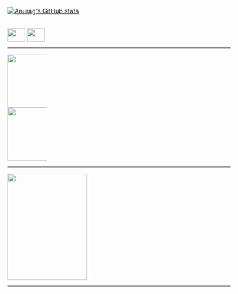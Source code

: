 [![Anurag's GitHub stats](https://github-readme-stats.vercel.app/api?username=Gust4v1n&theme=shadow_red)](https://github.com/Gust4v1n/Aula-Readme)

<div style="display: inline_block"><br>
    <img align="center" height="30" width="40" src="https://cdn.jsdelivr.net/gh/devicons/devicon@latest/icons/javascript/javascript-original.svg" />
    <img align="center" height="30" width="40" src="https://cdn.jsdelivr.net/gh/devicons/devicon@latest/icons/cplusplus/cplusplus-original.svg" />      
</div>
<hr>
<a href="https://www.example.com/" target="_blank">
    <div>
          <img align="center" height="120" width="90" src="https://img.shields.io/badge/Discord-%235865F2.svg?style=for-the-badge&logo=discord&logoColor=white" />
            <br>
          <img align="center" height="120" width="90" src="https://img.shields.io/badge/Instagram-%23E4405F.svg?style=for-the-badge&logo=Instagram&logoColor=white" />
    </div>
</a>
<hr>
<img align="center" height="240" width="180" src="https://i.ibb.co/Xr8dVMNJ/kittio.jpg" />   
<hr>

